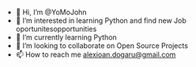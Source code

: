 - 👋 Hi, I’m @YoMoJohn
- 👀 I’m interested in learning Python and find new Job oportunitesopportunities
- 🌱 I’m currently learning Python 
- 💞️ I’m looking to collaborate on Open Source Projects
- 📫 How to reach me alexioan.dogaru@gmail.com


<!---
YoMoJohn/YoMoJohn is a ✨ special ✨ repository because its `README.md` (this file) appears on your GitHub profile.
You can click the Preview link to take a look at your changes.
--->
